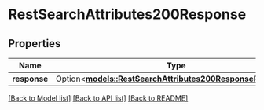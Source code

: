 # RestSearchAttributes200Response

## Properties

Name | Type | Description | Notes
------------ | ------------- | ------------- | -------------
**response** | Option<[**models::RestSearchAttributes200ResponseResponse**](restSearchAttributes_200_response_response.md)> |  | [optional]

[[Back to Model list]](../README.md#documentation-for-models) [[Back to API list]](../README.md#documentation-for-api-endpoints) [[Back to README]](../README.md)


